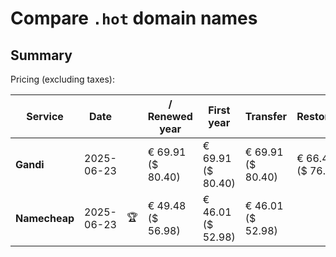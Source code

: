 # Compare `.hot` domain names

## Summary

Pricing (excluding taxes):

| Service | Date |  | / Renewed year | First year | Transfer | Restoration |
|--|--|--|--|--|--|--|
| **Gandi** | 2025-06-23 |  | € 69.91<br>($ 80.40) | € 69.91<br>($ 80.40) | € 69.91<br>($ 80.40) | € 66.42<br>($ 76.38) |
| **Namecheap** | 2025-06-23 | 🏆 | € 49.48<br>($ 56.98) | € 46.01<br>($ 52.98) | € 46.01<br>($ 52.98) |  |
